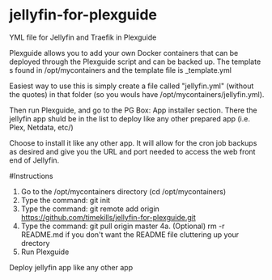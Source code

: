 # jellyfin-for-plexguide
YML file for Jellyfin and Traefik in Plexguide

Plexguide allows you to add your own Docker containers that can be deployed through the Plexguide script and can be backed up.
The template s found in /opt/mycontainers and the template file is _template.yml

Easiest way to use this is simply create a file called "jellyfin.yml" (without the quotes) in that folder (so you wouls have /opt/mycontainers/jellyfin.yml).

Then run Plexguide, and go to the PG Box: App installer section.
There the jellyfin app shuld be in the list to deploy like any other prepared app (i.e. Plex, Netdata, etc/)

Choose to install it like any other app. It will allow for the cron job backups as desired and give you the URL and port needed to access the web front end of Jellyfin.

#Instructions

1. Go to the /opt/mycontainers directory (cd /opt/mycontainers)
2. Type the command: git init
3. Type the command: git remote add origin https://github.com/timekills/jellyfin-for-plexguide.git
4. Type the command: git pull origin master
  4a. (Optional) rm -r README.md if you don't want the README file cluttering up your drectory
5. Run Plexguide

Deploy jellyfin app like any other app
